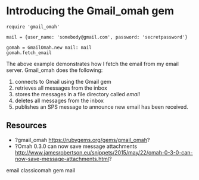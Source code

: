 # Introducing the Gmail_omah gem

    require 'gmail_omah'

    mail = {user_name: 'somebody@gmail.com', password: 'secretpassword'}

    gomah = GmailOmah.new mail: mail
    gomah.fetch_email


The above example demonstrates how I fetch the email from my email server. Gmail_omah does the following:

1. connects to Gmail using the Gmail gem
2. retrieves all messages from the inbox
3. stores the messages in a file directory called *email*
4. deletes all messages from the inbox
5. publishes an SPS message to announce new email has been received.


## Resources

* ?gmail_omah https://rubygems.org/gems/gmail_omah?
* ?Omah 0.3.0 can now save message attachments http://www.jamesrobertson.eu/snippets/2015/may/22/omah-0-3-0-can-now-save-message-attachments.html?

email classicomah gem mail
